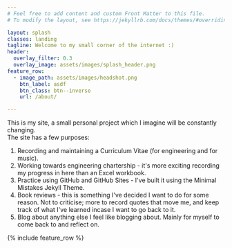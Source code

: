 ```yaml
---
# Feel free to add content and custom Front Matter to this file.
# To modify the layout, see https://jekyllrb.com/docs/themes/#overriding-theme-defaults

layout: splash
classes: landing
tagline: Welcome to my small corner of the internet :)
header:
  overlay_filter: 0.3
  overlay_image: assets/images/splash_header.png
feature_row:
  - image_path: assets/images/headshot.png
    btn_label: asdf
    btn_class: btn--inverse
    url: /about/

---
```


This is my site, a small personal project which I imagine will be constantly changing.\
The site has a few purposes:
1. Recording and maintaining a Curriculum Vitae (for engineering and for music).
2. Working towards engineering chartership - it's more exciting recording my progress in here than an Excel workbook.
3. Practice using GitHub and GitHub Sites - I've built it using the Minimal Mistakes Jekyll Theme.
4. Book reviews - this is something I've decided I want to do for some reason. Not to criticise; more to record quotes that move me, and keep track of what I've learned incase I want to go back to it.
5. Blog about anything else I feel like blogging about. Mainly for myself to come back to and reflect on.

{% include feature_row %}